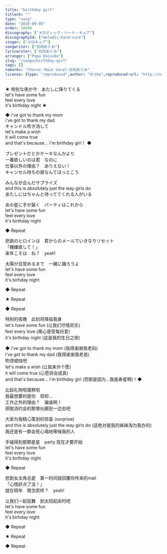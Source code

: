 ```yaml
---
title: "birthday girl"
titlech: ""
type: "song"
date: "2010-09-05"
order: 30408
discography: ["メロディック・ハード・キュア"]
discographyId: ["melodic-hard-cure"]
singer: ["メロキュア"]
songwriter: ["日向めぐみ"]
lyricwriter: ["日向めぐみ"]
arranger: ["Papa Daisuke"]
slug: "/songs/birthday-girl"
tags: []
remarks: "Chorus・Main Vocal:日向めぐみ"
license: {type: "reproduced",author: "Orika",reproduced-url: "http://orikamushi.myweb.hinet.net/",reproduced-website: "織歌蟲網站"}
---
```


  
★ 特別な夜が今　あたしに降りてくる   
let's have some fun   
feel every love   
it's birthday night ★   
  
◆ i've got to thank my mom   
i've got to thank my dad   
キャンドル吹き消して   
let's make a wish   
it will come true   
and that's because... i'm birthday girl！ ◆  
  
プレゼントだとかケーキなんかより   
一番欲しいのは君　なのに   
仕事以外の理由？　ありえない！   
キャンセル待ちの彼なんてほっとこう   
  
みんなが企んだサプライズ   
and this is absolutely just the way girls do   
あたしにはちゃんと待っててくれる人がいる   
  
あの星に手が届く　パーティはこれから   
let's have some fun   
feel every love   
it's birthday night   
  
◆ Repeat   
  
悲劇のヒロインは　君からのメールでいきなりリセット   
「機嫌直して！」   
来年こそは　ね？　yeah!   
  
太陽が目覚めるまで　一緒に踊ろうよ   
let's have some fun   
feel every love   
it's birhday night   
  
◆ Repeat  
  
★ Repeat  
  
◆ Repeat  

<!-- 翻译 -->

特别的夜晚　此刻将降临我身  
let's have some fun (让我们尽情欢乐)  
feel every love (用心感受每份爱)  
it's birthday night (这是我的生日之夜)  
  
◆ i've got to thank my mom (我得谢谢我老妈)  
i've got to thank my dad (我得谢谢我老爸)  
吹熄蜡烛吧  
let's make a wish (让我来许个愿)  
it will come true (心愿将会成真)  
and that's because... i'm birthday girl (而那是因为...我是寿星啊)！◆  
  
比起礼物啦蛋糕啦  
我最想要的是你　但却...  
工作之外的理由？　骗谁啊！   
把取消约会的那傢伙踢到一边去吧  
  
大家为我精心策划的惊喜 (surprise)   
and this is absolutely just the way girls do (这绝对是我的姊妹淘为我办的)   
我还是有一群会死心塌地等候我的人  
  
手碰得到那颗星星　party 现在才要开始  
let's have some fun   
feel every love   
it's birthday night   
  
◆ Repeat  
  
悲剧女主角总是　第一时间就回覆你传来的mail  
「心情好点了没！」   
就在明年　嗯怎麽样？　yeah!   
  
让我们一起狂舞　到太阳起床时吧  
let's have some fun   
feel every love   
it's birhday night   
  
◆ Repeat  
  
★ Repeat  
  
◆ Repeat
